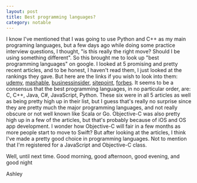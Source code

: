 ```yaml
---
layout: post
title: Best programming languages?
category: notable
---
```


I know I've mentioned that I was going to use Python and C++ as my main programing languages, but a few days ago while doing some practice interview questions, I thought, "is this really the right move? Should I be using something different". So this brought me to look up "best programming languages" on google. I looked at 5 promising and pretty recent articles, and to be honest, I haven't read them, I just looked at the rankings they gave. But here are the links if you wish to look into them: [udemy](https://blog.udemy.com/best-programming-language/), [mashable](http://mashable.com/2014/01/21/learn-programming-languages/), [businessinsider](http://www.businessinsider.com/best-tech-skills-resume-ranked-salary-2014-11), [sitepoint](http://www.sitepoint.com/best-programming-language-learn-2014-mid-year-update/), [forbes](http://www.forbes.com/sites/quora/2014/07/14/what-is-the-most-valuable-programming-language-to-know-for-the-future-and-why/). It seems to be a consensus that the best programming languages, in no particular order, are: C, C++, Java, C#, JavaScript, Python. These six were in all 5 articles as well as being pretty high up in their list, but I guess that's really no surprise since they are pretty much the major programming languages, and not really obscure or not well known like Scala or Go. Objective-C was also pretty high up in a few of the articles, but that's probably because of iOS and OS app development. I wonder how Objective-C will fair in a few months as more people start to move to Swift? But after looking at the articles, I think I've made a pretty good choice in programming languages. Not to mention that I'm registered for a JavaScript and Objective-C class.

Well, until next time. Good morning, good afternoon, good evening, and good night

Ashley